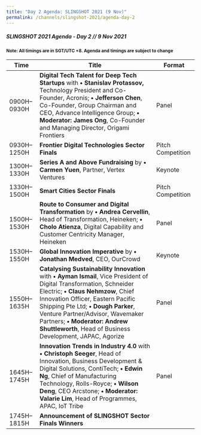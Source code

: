 ```yaml
---
title: "Day 2 Agenda: SLINGSHOT 2021 (9 Nov)"
permalink: /channels/slingshot-2021/agenda-day-2
---
```


##### SLINGSHOT 2021 Agenda - Day 2 // 9 Nov 2021

<sub>**Note: All timings are in SGT/UTC +8. Agenda and timings are subject to change**</sub>

| Time | Title | Format |
| -------- | -------- | -------- |
| 0900H–0930H     | **Digital Tech Talent for Deep Tech Startups** with **• Stanislav Protassov,** Technology President and Co-Founder, Acronis; **• Jefferson Chen**, Co-Founder, Group Chairman and CEO, Advance Intelligence Group; **• Moderator: James Ong**, Co-Founder and Managing Director, Origami Frontiers    | Panel     |
| 0930H–1250H     | **Frontier Digital Technologies Sector Finals**    | Pitch Competition     |
| 1300H–1330H    | **Series A and Above Fundraising** by **• Carmen Yuen**, Partner, Vertex Ventures       | Keynote     |
| 1330H–1500H     | **Smart Cities Sector Finals**     | Pitch Competition     |
| 1500H–1530H     | **Route to Consumer and Digital Transformation** by **• Andrea Cervellin**, Head of Transformation, Heineken; **• Cholo Atienza**, Digital Capability and Customer Centricity Manager, Heineken     | Panel     |
| 1530H–1550H     | **Global Innovation Imperative** by **• Jonathan Medved**, CEO, OurCrowd      | Keynote     |
| 1550H–1635H     | **Catalysing Sustainability Innovation** with **• Ayman Ismail**, Vice President of Digital Transformation, Schneider Electric; **• Claus Nehmzow**, Chief Innovation Officer, Eastern Pacific Shipping Pte Ltd; **• Dough Parker**, Venture Partner/Advisor, Wavemaker Partners; **• Moderator: Andrew Shuttleworth**, Head of Business Development, JAPAC, Agorize      | Panel     |
| 1645H–1745H     | **Innovation Trends in Industry 4.0** with **• Christoph Seeger**, Head of Innovation, Business Development & Digital Solutions, ContiTech; **• Edwin Ng**, Chief of Manufacturing Technology, Rolls-Royce; **• Wilson Deng**, CEO Arcstone; **• Moderator: Valarie Lim**, Head of Programmes, APAC, IoT Tribe      | Panel     |
| 1745H–1815H     | **Announcement of SLINGSHOT Sector Finals Winners**      |      |